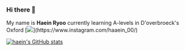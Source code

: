 ### Hi there 👋
My name is **Haein Ryoo** currently learning A-levels in D'overbroeck's Oxford 
[![](http://img.shields.io/badge/-instagram-E4405F?style=flat-square&logo=instagram&logoColor=white&link="https://www.instagram.com/haaein_00/")](https://www.instagram.com/haaein_00/)

[![haein's GitHub stats](https://github-readme-stats.vercel.app/api?username=haein120)](https://github.com/anuraghazra/github-readme-stats)
<!--
**haein120/haein120** is a ✨ _special_ ✨ repository because its `README.md` (this file) appears on your GitHub profile.

Here are some ideas to get you started:

- 🔭 I’m currently working on ...
- 🌱 I’m currently learning ...
- 👯 I’m looking to collaborate on ...
- 🤔 I’m looking for help with ...
- 💬 Ask me about ...
- 📫 How to reach me: ...
- 😄 Pronouns: ...
- ⚡ Fun fact: ...
-->
